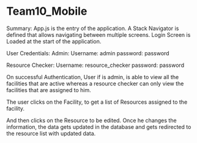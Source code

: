 # Team10_Mobile

Summary: 
App.js is the entry of the application.
A Stack Navigator is defined that allows navigating between multiple screens.
Login Screen is Loaded at the start of the application.

User Credentials:
Admin:
Username: admin
password: password

Resource Checker:
Username: resource_checker
password: password

On successful Authentication, User if is admin, is able to view all the facilities that are active whereas a resource checker can only view the facilities that are assigned to him.

The user clicks on the Facility, to get a list of Resources assigned to the facility.

And then clicks on the Resource to be edited. Once he changes the information, the data gets updated in the database and gets redirected to the resource list with updated data.

